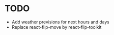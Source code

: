 # TODO
- Add weather previsions for next hours and days
- Replace react-flip-move by react-flip-toolkit
